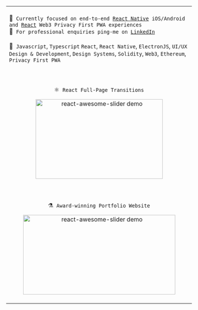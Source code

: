 <table>
      <tr>
            <td colspan="2">
                  <br />
                  <div>
                        📱&nbsp; <code>Currently focused on end-to-end <a href="https://linkedin.com/in/rcaferati">React Native</a> iOS/Android and <a href="https://linkedin.com/in/rcaferati">React</a> Web3 Privacy First PWA experiences</code><br/>
                        💬&nbsp; <code>For professional enquiries ping-me on <a href="https://linkedin.com/in/rcaferati">LinkedIn</a></code><br /><br />
                        💼&nbsp; <code>Javascript</code>, <code>Typescript</code> <code>React</code>, <code>React Native</code>, <code>ElectronJS</code>, <code>UI/UX Design & Development</code>, <code>Design Systems</code>, <code>Solidity</code>, <code>Web3</code>, <code>Ethereum</code>, <code>Privacy First PWA</code>
                  </div>
                  <br />
            </td>
      </tr>
      <tr>
            <td align="center">
            <br/>
            <div>
                  <p>⚛&nbsp; <code>React Full-Page Transitions</code></p>
                  <a href="https://github.com/rcaferati/react-awesome-slider">
                        <img height="216" width="345" alt="react-awesome-slider demo" src="https://github.com/rcaferati/react-awesome-slider/blob/master/demo/public/images/fullscreen.gif?raw=true"/>
                  </a>
            </div>
            <br />
            </td>
      </tr>
      <tr>
            <td align="center">
                  <br />
                  <div>
                        <p>⚗️&nbsp; <code>Award-winning Portfolio Website</code></p>
                        <a href="https://caferati.me">
                              <img height="216" width="413" alt="react-awesome-slider demo" src="https://caferati.me/images/rafael-caferati-web-developer-portfolio.gif"/>
                        </a>
                  </div>
                  <br/>
            </td>      
      </tr>
</table>
